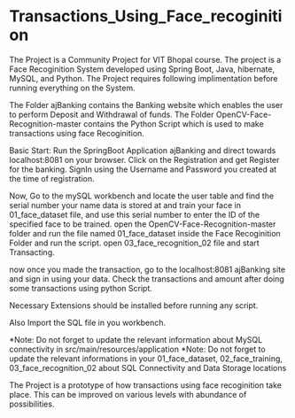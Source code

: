 # Transactions_Using_Face_recoginition

The Project is a Community Project for VIT Bhopal course.
The project is a Face Recoginition System developed using Spring Boot, Java, hibernate, MySQL, and Python.
The Project requires following implimentation before running everything on the System.

The Folder ajBanking contains the Banking website which enables the user to perform Deposit and Withdrawal of funds.
The Folder OpenCV-Face-Recognition-master contains the Python Script which is used to make transactions using face Recoginition.

Basic Start:
  Run the SpringBoot Application ajBanking and direct towards localhost:8081 on your browser.
  Click on the Registration and get Register for the banking.
  SignIn using the Username and Password you created at the time of registration.
  
  Now,
  Go to the mySQL workbench and locate the user table and find the serial number your name data is stored at and train your face in 01_face_dataset file, and use this serial number to enter the ID of the specified face to be trained.
  open the OpenCV-Face-Recognition-master folder and run the file named 01_face_dataset inside the Face Recoginition Folder and run the script.
  open 03_face_recognition_02 file and start Transacting.
  
  now once you made the transaction, go to the localhost:8081 ajBanking site and sign in using your data. Check the transactions and amount after doing some transactions using python Script.
  
  Necessary Extensions should be installed before running any script.
  
  Also Import the SQL file in you workbench.
  
  *Note: Do not forget to update the relevant information about MySQL connectivity in src/main/resources/application
  *Note: Do not forget to update the relevant informations in your 01_face_dataset, 02_face_training, 03_face_recognition_02 about SQL Connectivity and Data Storage locations
  
  The Project is a prototype of how transactions using face recoginition take place. This can be improved on various levels with abundance of possibilities.
  
  
  
